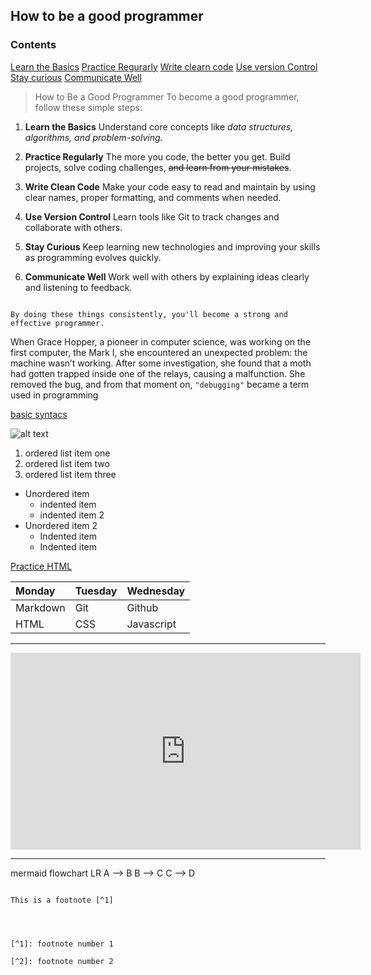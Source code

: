 ## How to be a good programmer
 ### Contents

[Learn the Basics](Learn-the-Basics)
[Practice Regurarly](Practice-Regurarly)
[Write clearn code](Write-clean-code)
[Use version Control](Use-Version)
[Stay curious](Stay-Curious)
[Communicate Well](Communicate-Well)

> How to Be a Good Programmer
To become a good programmer, follow these simple steps:

1. **Learn the Basics**
Understand core concepts like *data structures, algorithms, and problem-solving*.

2. **Practice Regularly**
The more you code, the better you get. Build projects, solve coding challenges, ~~and learn from your mistakes~~.

3. **Write Clean Code**
Make your code easy to read and maintain by using clear names, proper formatting, and comments when needed.

4. **Use Version Control**
Learn tools like Git to track changes and collaborate with others.

5. **Stay Curious**
Keep learning new technologies and improving your skills as programming evolves quickly.

6. **Communicate Well**
Work well with others by explaining ideas clearly and listening to feedback.
```

By doing these things consistently, you'll become a strong and effective programmer.

```


When Grace Hopper, a pioneer in computer science, was working on the first computer, the Mark I, she encountered an unexpected problem: the machine wasn’t working. After some investigation, she found that a moth had gotten trapped inside one of the relays, causing a malfunction. She removed the bug, and from that moment on, `"debugging"` became a term used in programming

[basic syntacs](https://www.markdownguide.org/basic-syntax/)

![alt text](codingcat.avif)


1. ordered list item one
2. ordered list item two
3. ordered list item three

- Unordered item
    -  indented item
    - indented item 2
- Unordered item 2
    - Indented item
    - Indented item
   


   




[Practice HTML](https://www.w3schools.com/html/)

| Monday |  Tuesday  | Wednesday  |
:--------|:----------|:-----------|
|Markdown  | Git |      Github|
HTML      |CSS |     Javascript|

------------
<iframe width="560" height="315" src="https://www.youtube.com/embed/it1rTvBcfRg" frameborder="0" allowfullscreen></iframe>


---



mermaid
 flowchart LR
     A --> B 
     B --> C
     C --> D

 
```git

This is a footnote [^1]




[^1]: footnote number 1
    
[^2]: footnote number 2
